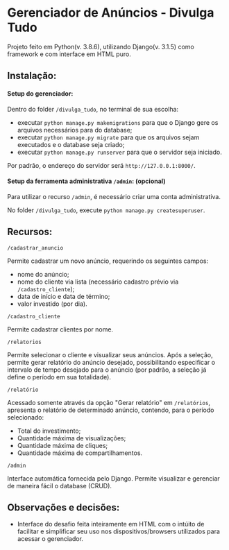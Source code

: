 # Gerenciador de Anúncios - Divulga Tudo

Projeto feito em Python(v. 3.8.6), utilizando Django(v. 3.1.5) como framework e com interface em HTML puro.

## Instalação:

#### Setup do gerenciador:
Dentro do folder `/divulga_tudo`, no terminal de sua escolha:

- executar `python manage.py makemigrations` para que o Django gere os arquivos necessários para do database;
- executar `python manage.py migrate` para que os arquivos sejam executados e o database seja criado;
- executar `python manage.py runserver` para que o servidor seja iniciado.

Por padrão, o endereço do servidor será `http://127.0.0.1:8000/`.


#### Setup da ferramenta administrativa `/admin`: (opcional)

Para utilizar o recurso `/admin`, é necessário criar uma conta administrativa. 

No folder `/divulga_tudo`, execute `python manage.py createsuperuser`.

## Recursos:

`/cadastrar_anuncio`

Permite cadastrar um novo anúncio, requerindo os seguintes campos:
- nome do anúncio;
- nome do cliente via lista (necessário cadastro prévio via `/cadastro_cliente`);
- data de início e data de término;
- valor investido (por dia).

`/cadastro_cliente`

Permite cadastrar clientes por nome.

`/relatorios`

Permite selecionar o cliente e visualizar seus anúncios.
Após a seleção, permite gerar relatório do anúncio desejado, possibilitando especificar o intervalo de tempo desejado para o anúncio (por padrão, a seleção já define o período em sua totalidade).

`/relatório`

Acessado somente através da opção "Gerar relatório" em `/relatórios`, apresenta o relatório de determinado anúncio, contendo, para o período selecionado:

- Total do investimento;
- Quantidade máxima de visualizações;
- Quantidade máxima de cliques;
- Quantidade máxima de compartilhamentos.

`/admin`

Interface automática fornecida pelo Django. Permite visualizar e gerenciar de maneira fácil o database (CRUD).

## Observações e decisões:

- Interface do desafio feita inteiramente em HTML com o intúito de facilitar e simplificar seu uso nos dispositivos/browsers utilizados para acessar o gerenciador.
